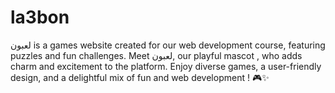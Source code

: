 # la3bon
لعبون is a games website created for our web development course, featuring puzzles and fun challenges. Meet لعبون, our playful mascot , who adds charm and excitement to the platform. Enjoy diverse games, a user-friendly design, and a delightful mix of fun and web development ! 🎮✨
